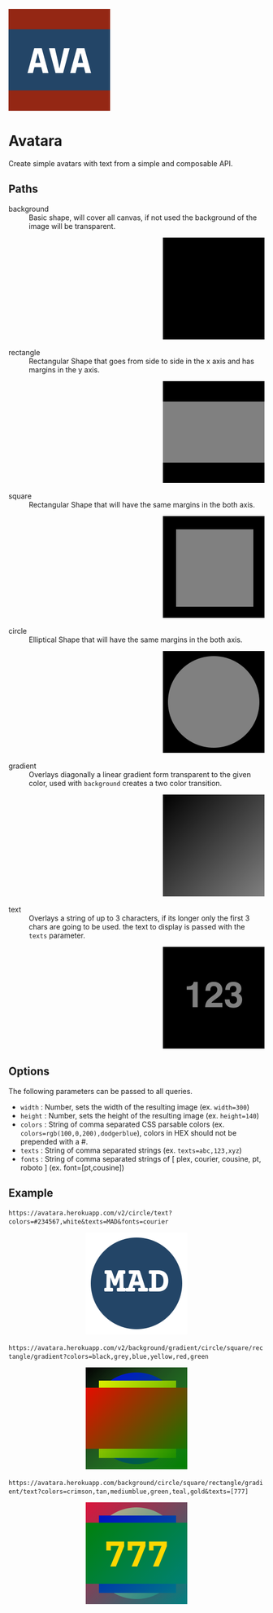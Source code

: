 ![](images/avatara.png)

# Avatara

Create simple avatars with text from a simple and composable API.

## Paths

<dl>
<dt>background</dt>
	<dd>Basic shape, will cover all canvas, if not used the background of the image will be transparent.</dd>
	<p align="right">
		<img src="images/background%3Fcolors%3Dblack.png">
	</p>
<dt>rectangle</dt>
	<dd>Rectangular Shape that goes from side to side in the x axis and has margins in the y axis.</dd>
	<p align="right">
		<img src="images/background.rectangle%3Fcolors%3Dblack%2Cgrey.png">
	</p>
<dt>square</dt>
	<dd>Rectangular Shape that will have the same margins in the both axis.</dd>
	<p align="right">
		<img src="images/background.square%3Fcolors%3Dblack%2Cgrey.png">
	</p>
<dt>circle</dt>
	<dd>Elliptical Shape that will have the same margins in the both axis.</dd>
	<p align="right">
		<img src="images/background.circle%3Fcolors%3Dblack%2Cgrey.png">
	</p>
<dt>gradient</dt>
	<dd>Overlays diagonally a linear gradient form transparent to the given color, used with <code>background</code> creates a two color transition.</dd>
	<p align="right">
		<img src="images/background.gradient%3Fcolors%3Dblack%2Cgrey.png">
	</p>

<dt>text</dt>
	<dd>Overlays a string of up to 3 characters, if its longer only the first 3 chars are going to be used. the text to display is passed with the <code>texts</code> parameter.</dd>
	<p align="right">
		<img src="images/background.text%3Fcolors%3Dblack%2Cgrey.png">
	</p>
</dl>

## Options

The following parameters can be passed to all queries.

-   `width` : Number, sets the width of the resulting image (ex. `width=300`)
-   `height` : Number, sets the height of the resulting image (ex. `height=140`)
-   `colors` : String of comma separated CSS parsable colors (ex. `colors=rgb(100,0,200),dodgerblue`), colors in HEX should not be prepended with a #.
-   `texts` : String of comma separated strings (ex. `texts=abc,123,xyz`)
-   `fonts` : String of comma separated strings of [ plex, courier, cousine, pt, roboto ] (ex. font=[pt,cousine])


## Example


`https://avatara.herokuapp.com/v2/circle/text?colors=#234567,white&texts=MAD&fonts=courier`

<p align="center">
<img src="images/example.png">
</p>


`https://avatara.herokuapp.com/v2/background/gradient/circle/square/rectangle/gradient?colors=black,grey,blue,yellow,red,green`


<p align="center">
<img src="images/background.gradient.circle.square.rectangle.gradient%3Fcolors%3Dblack%2Cgrey%2Cblue%2Cyellow%2Cred%2Cgreen.png">
</p>



`https://avatara.herokuapp.com/background/circle/square/rectangle/gradient/text?colors=crimson,tan,mediumblue,green,teal,gold&texts=[777]`

<p align="center">
<img src="images/background.circle.square.rectangle.gradient%3Fcolors%3Dcrimson%2Ctan%2Cmediumblue%2Cgreen%2Cteal%26text%3D777%26textColor%3Dgold.png">
</p>
